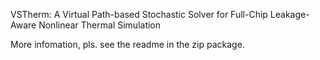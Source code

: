 VSTherm: A Virtual Path-based Stochastic Solver for Full-Chip Leakage-Aware Nonlinear Thermal Simulation

More infomation, pls. see the readme in the zip package.
